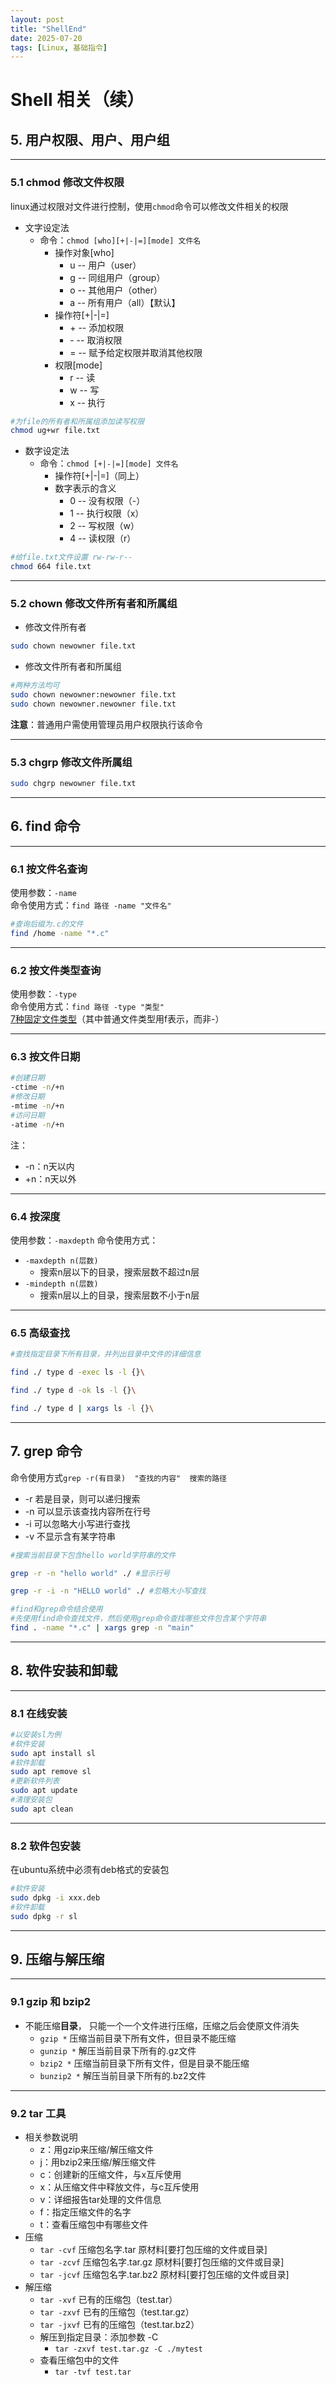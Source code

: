 ```yaml
---
layout: post
title: "ShellEnd"
date: 2025-07-20
tags: [Linux, 基础指令]
---
```


# Shell 相关（续）

## 5. 用户权限、用户、用户组

---

### 5.1 chmod 修改文件权限  

linux通过权限对文件进行控制，使用`chmod`命令可以修改文件相关的权限

- 文字设定法
  - 命令：`chmod [who][+|-|=][mode] 文件名`
    - 操作对象[who]
      - u -- 用户（user）
      - g -- 同组用户（group）
      - o -- 其他用户（other）
      - a -- 所有用户（all）【默认】
    - 操作符[+|-|=]
      - \+ -- 添加权限
      - \- -- 取消权限
      - = -- 赋予给定权限并取消其他权限
    - 权限[mode]
      - r -- 读
      - w -- 写
      - x -- 执行

```bash
#为file的所有者和所属组添加读写权限
chmod ug+wr file.txt 
```

- 数字设定法
  - 命令：`chmod [+|-|=][mode] 文件名`
    - 操作符[+|-|=]（同上）
    - 数字表示的含义
      - 0 -- 没有权限（-）
      - 1 -- 执行权限（x）
      - 2 -- 写权限（w）
      - 4 -- 读权限（r）

```bash
#给file.txt文件设置 rw-rw-r--
chmod 664 file.txt
```

---

### 5.2 chown 修改文件所有者和所属组

- 修改文件所有者

```bash
sudo chown newowner file.txt
```

- 修改文件所有者和所属组

```bash
#两种方法均可
sudo chown newowner:newowner file.txt
sudo chown newowner.newowner file.txt
```

**注意**：普通用户需使用管理员用户权限执行该命令

---

### 5.3 chgrp 修改文件所属组

```bash
sudo chgrp newowner file.txt
```

---

## 6. find 命令

---

### 6.1 按文件名查询

使用参数：`-name`  
命令使用方式：`find 路径 -name "文件名"`

```bash
#查询后缀为.c的文件
find /home -name "*.c"
```

---

### 6.2 按文件类型查询

使用参数：`-type`  
命令使用方式：`find 路径 -type "类型"`  
[7种固定文件类型](./shell_learn_begin.md#421-文件目录的参数详解)（其中普通文件类型用f表示，而非-）

---

### 6.3 按文件日期

```bash
#创建日期
-ctime -n/+n
#修改日期
-mtime -n/+n
#访问日期
-atime -n/+n
```

注：

- -n：n天以内
- +n：n天以外

---

### 6.4 按深度

使用参数：`-maxdepth`
命令使用方式：

- `-maxdepth n(层数)`
  - 搜索n层以下的目录，搜索层数不超过n层
- `-mindepth n(层数)`
  - 搜索n层以上的目录，搜索层数不小于n层

---

### 6.5 高级查找

```bash
#查找指定目录下所有目录，并列出目录中文件的详细信息

find ./ type d -exec ls -l {}\

find ./ type d -ok ls -l {}\

find ./ type d | xargs ls -l {}\
```

---

## 7. grep 命令

命令使用方式`grep -r(有目录)  "查找的内容"  搜索的路径`

- -r 若是目录，则可以递归搜索
- -n 可以显示该查找内容所在行号
- -i 可以忽略大小写进行查找
- -v 不显示含有某字符串

```bash
#搜索当前目录下包含hello world字符串的文件

grep -r -n "hello world" ./ #显示行号

grep -r -i -n "HELLO world" ./ #忽略大小写查找

#find和grep命令结合使用
#先使用find命令查找文件，然后使用grep命令查找哪些文件包含某个字符串
find . -name "*.c" | xargs grep -n "main"
```

---

## 8. 软件安装和卸载

---

### 8.1 在线安装

```bash
#以安装sl为例
#软件安装
sudo apt install sl
#软件卸载
sudo apt remove sl
#更新软件列表
sudo apt update
#清理安装包
sudo apt clean
```

---

### 8.2 软件包安装

在ubuntu系统中必须有deb格式的安装包

```bash
#软件安装
sudo dpkg -i xxx.deb
#软件卸载
sudo dpkg -r sl
```

---

## 9. 压缩与解压缩

---

### 9.1 gzip 和 bzip2

- 不能压缩**目录**， 只能一个一个文件进行压缩，压缩之后会使原文件消失
  - `gzip *` 压缩当前目录下所有文件，但目录不能压缩
  - `gunzip *` 解压当前目录下所有的.gz文件
  - `bzip2 *` 压缩当前目录下所有文件，但是目录不能压缩
  - `bunzip2 *` 解压当前目录下所有的.bz2文件

---

### 9.2 tar 工具

- 相关参数说明
  - z：用gzip来压缩/解压缩文件
  - j：用bzip2来压缩/解压缩文件
  - c：创建新的压缩文件，与x互斥使用
  - x：从压缩文件中释放文件，与c互斥使用
  - v：详细报告tar处理的文件信息
  - f：指定压缩文件的名字
  - t：查看压缩包中有哪些文件
- 压缩
  - `tar -cvf` 压缩包名字.tar 原材料[要打包压缩的文件或目录]
  - `tar -zcvf` 压缩包名字.tar.gz 原材料[要打包压缩的文件或目录]
  - `tar -jcvf` 压缩包名字.tar.bz2 原材料[要打包压缩的文件或目录]
- 解压缩
  - `tar -xvf` 已有的压缩包（test.tar）
  - `tar -zxvf` 已有的压缩包（test.tar.gz）
  - `tar -jxvf` 已有的压缩包（test.tar.bz2）
  - 解压到指定目录：添加参数 -C
    - `tar -zxvf test.tar.gz -C ./mytest`
  - 查看压缩包中的文件
    - `tar -tvf test.tar`
